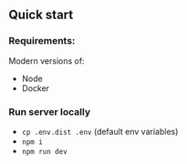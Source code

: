 ## Quick start

### Requirements:
Modern versions of:
- Node
- Docker

### Run server locally
- `cp .env.dist .env` (default env variables)
- `npm i`
- `npm run dev`
